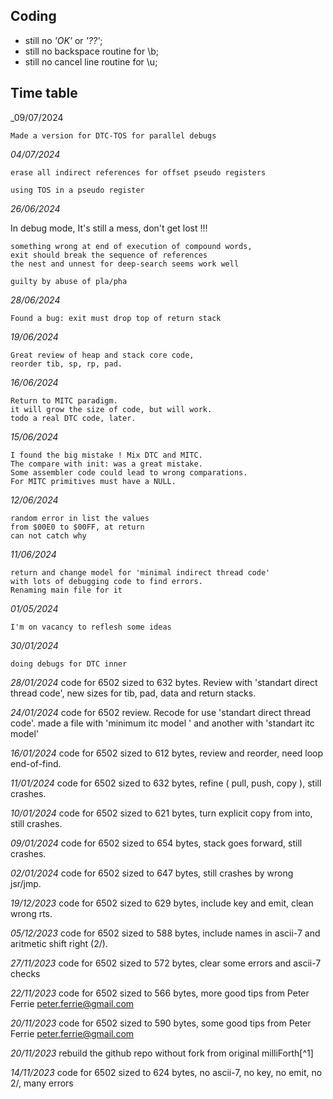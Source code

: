 
## Coding

- still no _'OK'_ or _'??'_;
- still no backspace routine for \b; 
- still no cancel line routine for \u; 

## Time table 

_09/07/2024

    Made a version for DTC-TOS for parallel debugs

_04/07/2024_

    erase all indirect references for offset pseudo registers

    using TOS in a pseudo register

_26/06/2024_

   In debug mode, It's still a mess, don't get lost !!!

    something wrong at end of execution of compound words, 
    exit should break the sequence of references
    the nest and unnest for deep-search seems work well

    guilty by abuse of pla/pha 

_28/06/2024_ 
    
    Found a bug: exit must drop top of return stack 

_19/06/2024_ 

    Great review of heap and stack core code, 
    reorder tib, sp, rp, pad.

_16/06/2024_ 
    
    Return to MITC paradigm.
    it will grow the size of code, but will work.
    todo a real DTC code, later.

_15/06/2024_ 
    
    I found the big mistake ! Mix DTC and MITC.
    The compare with init: was a great mistake.
    Some assembler code could lead to wrong comparations.
    For MITC primitives must have a NULL.

_12/06/2024_ 

    random error in list the values 
    from $00E0 to $00FF, at return
    can not catch why

_11/06/2024_ 

    return and change model for 'minimal indirect thread code'
    with lots of debugging code to find errors. 
    Renaming main file for it

_01/05/2024_ 
            
    I'm on vacancy to reflesh some ideas

_30/01/2024_ 

    doing debugs for DTC inner 

_28/01/2024_ code for 6502 sized to 632 bytes. 
             Review with 'standart direct thread code',
             new sizes for tib, pad, data and return stacks. 

_24/01/2024_ code for 6502 review. Recode for use 'standart direct thread code'. 
             made a file with 'minimum itc model ' and another with 'standart itc model'
                 
_16/01/2024_ code for 6502 sized to 612 bytes, review and reorder, need loop end-of-find.

_11/01/2024_ code for 6502 sized to 632 bytes, refine ( pull, push, copy ), still crashes.

_10/01/2024_ code for 6502 sized to 621 bytes, turn explicit copy from into, still crashes.

_09/01/2024_ code for 6502 sized to 654 bytes, stack goes forward, still crashes.

_02/01/2024_ code for 6502 sized to 647 bytes, still crashes by wrong jsr/jmp.

_19/12/2023_ code for 6502 sized to 629 bytes, include key and emit, clean wrong rts.

_05/12/2023_ code for 6502 sized to 588 bytes, include names in ascii-7 and aritmetic shift right (2/).

_27/11/2023_ code for 6502 sized to 572 bytes, clear some errors and ascii-7 checks

_22/11/2023_ code for 6502 sized to 566 bytes, more good tips from Peter Ferrie <peter.ferrie@gmail.com>

_20/11/2023_ code for 6502 sized to 590 bytes, some good tips from Peter Ferrie <peter.ferrie@gmail.com>

_20/11/2023_ rebuild the github repo without fork from original milliForth[^1]

_14/11/2023_ code for 6502 sized to 624 bytes, no ascii-7, no key, no emit, no 2/, many errors

